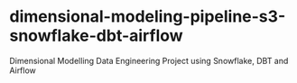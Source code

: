 # dimensional-modeling-pipeline-s3-snowflake-dbt-airflow
Dimensional Modelling Data Engineering Project using Snowflake, DBT and Airflow

